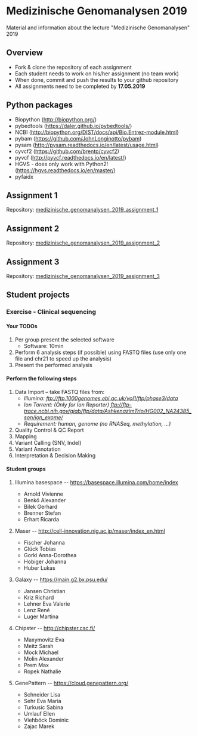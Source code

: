 # Medizinische Genomanalysen 2019
Material and information about the lecture "Medizinische Genomanalysen" 2019

## Overview
* Fork & clone the repository of each assignment
* Each student needs to work on his/her assignment (no team work)
* When done, commit and push the results to your github repository
* All assignments need to be completed by **17.05.2019**

## Python packages
* Biopython (http://biopython.org/)
* pybedtools (https://daler.github.io/pybedtools/)
* NCBI (http://biopython.org/DIST/docs/api/Bio.Entrez-module.html)
* pybam (https://github.com/JohnLonginotto/pybam)
* pysam (http://pysam.readthedocs.io/en/latest/usage.html)
* cyvcf2 (https://github.com/brentp/cyvcf2)
* pyvcf (http://pyvcf.readthedocs.io/en/latest/)
* HGVS - does only work with Python2! (https://hgvs.readthedocs.io/en/master/)
* pyfaidx



## Assignment 1
Repository: [medizinische_genomanalysen_2019_assignment_1](https://github.com/spabinger/medizinische_genomanalysen_2019_assignment_1)

## Assignment 2
Repository: [medizinische_genomanalysen_2019_assignment_2](https://github.com/spabinger/medizinische_genomanalysen_2019_assignment_2)

## Assignment 3
Repository: [medizinische_genomanalysen_2019_assignment_3](https://github.com/spabinger/medizinische_genomanalysen_2019_assignment_3)



## Student projects

### Exercise - Clinical sequencing

#### Your TODOs
1. Per group present the selected software
   * Software: 10min 
2. Perform 6 analysis steps (if possible) using FASTQ files (use only one file and chr21 to speed up the analysis)
3. Present the performed analysis


#### Perform the following steps 
1. Data Import – take FASTQ files from:
   * *Illumina:  ftp://ftp.1000genomes.ebi.ac.uk/vol1/ftp/phase3/data*
   * *Ion Torrent: (Only for Ion Reporter)  ftp://ftp-trace.ncbi.nih.gov/giab/ftp/data/AshkenazimTrio/HG002_NA24385_son/ion_exome/*
   * *Requirement: human, genome (no RNASeq, methylation, …)*
2. Quality Control & QC Report
3. Mapping
4. Variant Calling (SNV, Indel)
5. Variant Annotation
6. Interpretation & Decision Making

#### Student groups 
1. Illumina basespace  --  https://basespace.illumina.com/home/index 
   * Arnold	Vivienne
   * Benkö	Alexander
   * Bilek	Gerhard
   * Brenner	Stefan
   * Erhart	Ricarda

2. Maser  --  http://cell-innovation.nig.ac.jp/maser/index_en.html
   * Fischer	Johanna
   * Glück	Tobias
   * Gorki	Anna-Dorothea
   * Hobiger	Johanna
   * Huber	Lukas
3. Galaxy  --  https://main.g2.bx.psu.edu/ 
   * Jansen	Christian
   * Kriz	Richard
   * Lehner	Eva Valerie
   * Lenz	René
   * Luger	Martina
4. Chipster  --  http://chipster.csc.fi/ 
   * Maxymovitz	Eva
   * Meitz	Sarah
   * Mock	Michael
   * Molin	Alexander
   * Prem	Max
   * Ropek	Nathalie
5. GenePattern  --  https://cloud.genepattern.org/
   * Schneider	Lisa
   * Sehr	Eva Maria
   * Turkusic	Sabina
   * Umlauf	Ellen
   * Viehböck	Dominic
   * Zajac	Marek











